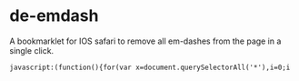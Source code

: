 # de-emdash
A bookmarklet for IOS safari to remove all em-dashes from the page in a single click.

<pre>
<code id="bm">javascript:(function(){for(var x=document.querySelectorAll('*'),i=0;i<x.length;i++){var n=x[i].childNodes;for(var j=0;j<n.length;j++){var d=n[j];if(d.nodeType===3)d.nodeValue=d.nodeValue.split('—').join('');}}})();</code>
</pre>
